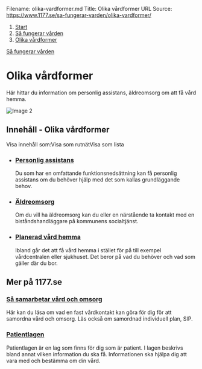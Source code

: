 Filename: olika-vardformer.md
Title: Olika vårdformer
URL Source: https://www.1177.se/sa-fungerar-varden/olika-vardformer/

1.  [Start](https://www.1177.se/)
2.  [Så fungerar vården](https://www.1177.se/sa-fungerar-varden/)
3.  [Olika vårdformer](https://www.1177.se/sa-fungerar-varden/olika-vardformer/)

[Så fungerar vården](https://www.1177.se/sa-fungerar-varden/)

Olika vårdformer
================

Här hittar du information om personlig assistans, äldreomsorg om att få vård hemma.

![Image 2](https://www.1177.se/globalassets/1177/nationell/media/fotografier/behandlingar-och-hjalpmedel/hjalpmedel/personlig_assistans.jpg?saved=2021-05-27+02:28)

Innehåll - Olika vårdformer
---------------------------

Visa innehåll som:Visa som rutnätVisa som lista

*   ### [Personlig assistans](https://www.1177.se/sa-fungerar-varden/olika-vardformer/personlig-assistans/)
    
    Du som har en omfattande funktionsnedsättning kan få personlig assistans om du behöver hjälp med det som kallas grundläggande behov.
    
*   ### [Äldreomsorg](https://www.1177.se/sa-fungerar-varden/olika-vardformer/aldreomsorg/)
    
    Om du vill ha äldreomsorg kan du eller en närstående ta kontakt med en biståndshandläggare på kommunens socialtjänst.
    
*   ### [Planerad vård hemma](https://www.1177.se/sa-fungerar-varden/olika-vardformer/planerad-vard-hemma/)
    
    Ibland går det att få vård hemma i stället för på till exempel vårdcentralen eller sjukhuset. Det beror på vad du behöver och vad som gäller där du bor.
    

Mer på 1177.se
--------------

### [Så samarbetar vård och omsorg](https://www.1177.se/sa-fungerar-varden/sa-samarbetar-vard-och-omsorg/)

Här kan du läsa om vad en fast vårdkontakt kan göra för dig för att samordna vård och omsorg. Läs också om samordnad individuell plan, SIP.

### [Patientlagen](https://www.1177.se/sa-fungerar-varden/var-med-och-bestam-om-din-vard/patientlagen/)

Patientlagen är en lag som finns för dig som är patient. I lagen beskrivs bland annat vilken information du ska få. Informationen ska hjälpa dig att vara med och bestämma om din vård.
